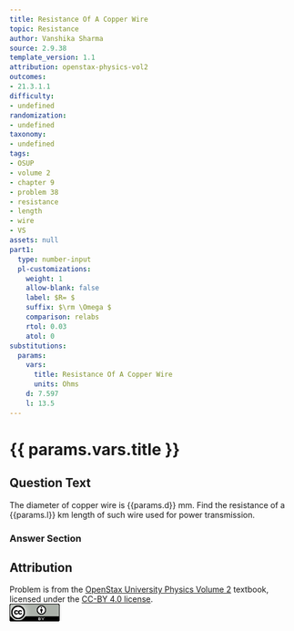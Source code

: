 ```yaml
---
title: Resistance Of A Copper Wire
topic: Resistance
author: Vanshika Sharma
source: 2.9.38
template_version: 1.1
attribution: openstax-physics-vol2
outcomes:
- 21.3.1.1
difficulty:
- undefined
randomization:
- undefined
taxonomy:
- undefined
tags:
- OSUP
- volume 2
- chapter 9
- problem 38
- resistance
- length
- wire
- VS
assets: null
part1:
  type: number-input
  pl-customizations:
    weight: 1
    allow-blank: false
    label: $R= $
    suffix: $\rm \Omega $
    comparison: relabs
    rtol: 0.03
    atol: 0
substitutions:
  params:
    vars:
      title: Resistance Of A Copper Wire
      units: Ohms
    d: 7.597
    l: 13.5
---
```

# {{ params.vars.title }}

## Question Text

The diameter of copper wire is {{params.d}} $\textrm{mm}$.
Find the resistance of a {{params.l}} $\textrm{km}$ length of such wire used for power transmission.

### Answer Section

## Attribution

Problem is from the [OpenStax University Physics Volume 2](https://openstax.org/details/books/university-physics-volume-2) textbook, licensed under the [CC-BY 4.0 license](https://creativecommons.org/licenses/by/4.0/).<br>![Image representing the Creative Commons 4.0 BY license.](https://raw.githubusercontent.com/firasm/bits/master/by.png)